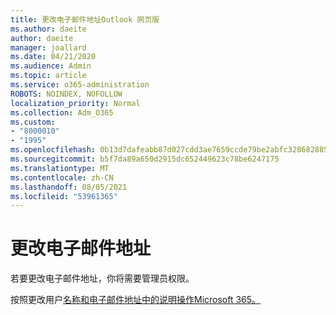 ```yaml
---
title: 更改电子邮件地址Outlook 网页版
ms.author: daeite
author: daeite
manager: joallard
ms.date: 04/21/2020
ms.audience: Admin
ms.topic: article
ms.service: o365-administration
ROBOTS: NOINDEX, NOFOLLOW
localization_priority: Normal
ms.collection: Adm_O365
ms.custom:
- "8000010"
- "1995"
ms.openlocfilehash: 0b13d7dafeabb87d027cdd3ae7659ccde79be2abfc328682885bfb0f95c1b442
ms.sourcegitcommit: b5f7da89a650d2915dc652449623c78be6247175
ms.translationtype: MT
ms.contentlocale: zh-CN
ms.lasthandoff: 08/05/2021
ms.locfileid: "53961365"
---
```

# <a name="change-your-email-address"></a>更改电子邮件地址 

若要更改电子邮件地址，你将需要管理员权限。
  
按照更改用户[名称和电子邮件地址中的说明操作Microsoft 365。](https://docs.microsoft.com/microsoft-365/admin/add-users/change-a-user-name-and-email-address)